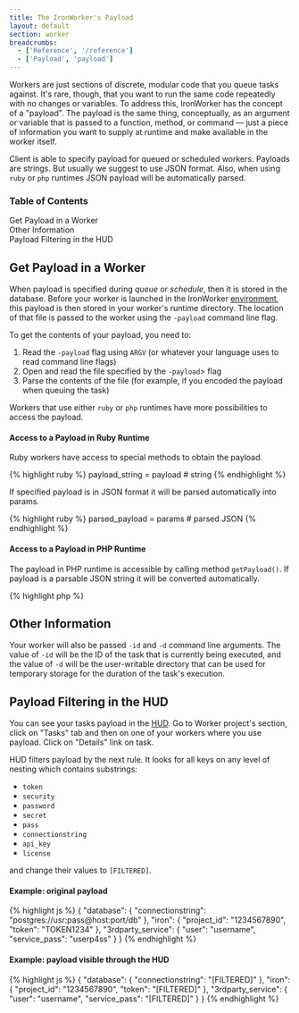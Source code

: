```yaml
---
title: The IronWorker's Payload
layout: default
section: worker
breadcrumbs:
  - ['Reference', '/reference']
  - ['Payload', 'payload']
---
```


Workers are just sections of discrete, modular code that you queue tasks against.
It's rare, though, that you want to run the same code repeatedly with no changes or variables.
To address this, IronWorker has the concept of a "payload".
The payload is the same thing, conceptually, as an argument or variable that is passed to a
function, method, or command —
just a piece of information you want to supply at runtime and make available in the worker itself.

Client is able to specify payload for queued or scheduled workers.
Payloads are strings. But usually we suggest to use JSON format.
Also, when using `ruby` or `php` runtimes JSON payload will be automatically parsed.

<section id="toc">
  <h3>Table of Contents</h3>
  <ul>
    <li><a href="#get_payload_in_a_worker">Get Payload in a Worker</a></li>
    <li><a href="#other_information">Other Information</a></li>
    <li><a href="#payload_filtering_in_the_hud">Payload Filtering in the HUD</a></li>
  </ul>
</section>

## Get Payload in a Worker

When payload is specified during *queue* or *schedule*, then it is stored in the database.
Before your worker is launched in the IronWorker [environment](worker/reference/environment),
this payload is then stored in your worker's runtime directory. The location of that file is passed to the worker using the `-payload` command line flag.

To get the contents of your payload, you need to:

1. Read the `-payload` flag using `ARGV` (or whatever your language uses to read command line flags)
2. Open and read the file specified by the `-payload`> flag
3. Parse the contents of the file (for example, if you encoded the payload when queuing the task)

Workers that use either `ruby` or `php` runtimes have more possibilities to access the payload.

#### Access to a Payload in Ruby Runtime

Ruby workers have access to special methods to obtain the payload.

<div class="language ruby">
{% highlight ruby %}
payload_string = payload # string
{% endhighlight %}
</div>

If specified payload is in JSON format it will be parsed automatically into params.

<div class="language ruby">
{% highlight ruby %}
parsed_payload = params # parsed JSON
{% endhighlight %}
</div>

#### Access to a Payload in PHP Runtime

The payload in PHP runtime is accessible by calling method `getPayload()`.
If payload is a parsable JSON string it will be converted automatically.

<div class="language php">
{% highlight php %}
<?php
payload = getPayload(); // parsed JSON or string
{% endhighlight %}
</div>

## Other Information

Your worker will also be passed `-id` and `-d` command line arguments.
The value of `-id` will be the ID of the task that is currently being executed,
and the value of `-d` will be the user-writable directory
that can be used for temporary storage for the duration of the task's execution.

## Payload Filtering in the HUD

You can see your tasks payload in the [HUD](https://hud.iron.io).
Go to Worker project's section, click on "Tasks" tab and then on one of your workers where you use payload.
Click on "Details" link on task.

HUD filters payload by the next rule.
It looks for all keys on any level of nesting which contains substrings:

* `token`
* `security`
* `password`
* `secret`
* `pass`
* `connectionstring`
* `api_key`
* `license`

and change their values to `[FILTERED]`.

#### Example: original payload

{% highlight js %}
{
  "database": {
    "connectionstring": "postgres://usr:pass@host:port/db"
  },
  "iron": {
    "project_id": "1234567890",
    "token": "TOKEN1234"
  },
  "3rdparty_service": {
    "user": "username",
    "service_pass": "userp4ss"
  }
}
{% endhighlight %}

#### Example: payload visible through the HUD

{% highlight js %}
{
  "database": {
    "connectionstring": "[FILTERED]"
  },
  "iron": {
    "project_id": "1234567890",
    "token": "[FILTERED]"
  },
  "3rdparty_service": {
    "user": "username",
    "service_pass": "[FILTERED]"
  }
}
{% endhighlight %}
